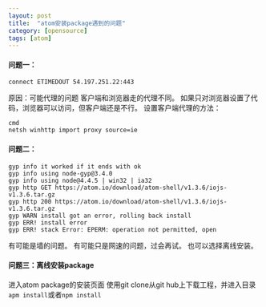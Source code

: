 ```yaml
---
layout: post
title:  "atom安装package遇到的问题"
category: [opensource]
tags: [atom]
---
```


#### 问题一：

```
connect ETIMEDOUT 54.197.251.22:443
```

原因：可能代理的问题
客户端和浏览器走的代理不同。
如果只对浏览器设置了代码，浏览器可以访问，但客户端还是不行。
设置客户端代理的方法：

```
cmd
netsh winhttp import proxy source=ie
```

#### 问题二：

```
gyp info it worked if it ends with ok
gyp info using node-gyp@3.4.0
gyp info using node@4.4.5 | win32 | ia32
gyp http GET https://atom.io/download/atom-shell/v1.3.6/iojs-v1.3.6.tar.gz
gyp http 200 https://atom.io/download/atom-shell/v1.3.6/iojs-v1.3.6.tar.gz
gyp WARN install got an error, rolling back install
gyp ERR! install error
gyp ERR! stack Error: EPERM: operation not permitted, open
```

有可能是墙的问题。
有可能只是网速的问题，过会再试。
也可以选择离线安装。

#### 问题三：离线安装package

进入atom package的安装页面
使用git clone从git hub上下载工程，并进入目录
`apm install`或者`npm install`
